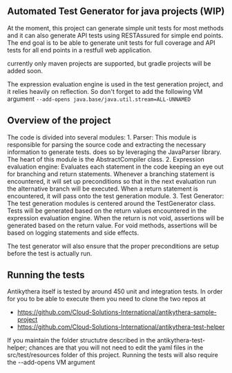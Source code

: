 Automated Test Generator for java projects (WIP)
-

At the moment, this project can generate simple unit tests for most methods and it can also generate API tests using RESTAssured for simple end points. 
The end goal is to be able to generate unit tests for full coverage and API tests for all end points in a restfull web application.

currently only maven projects are supported, but gradle projects will be added soon.

The expression evaluation engine is used in the test generation project, and it relies heavily on reflection. 
So don't forget to add the following VM argument
     `--add-opens java.base/java.util.stream=ALL-UNNAMED`

Overview of the project
--
The code is divided into several modules:
    1. Parser: This module is responsible for parsing the source code and extracting the necessary information to generate tests.
          does so by leveraging the JavaParser library. The heart of this module is the AbstractCompiler class.
    2. Expression evaluation engine: Evaluates each statement in the code keeping an eye out for branching and return statements.
            Whenever a branching statement is encountered, it will set up preconditions so that in the next evaluation run the 
            alternative branch will be executed. When a return statement is encountered, it will pass onto the test generation module.
    3. Test Generator: The test generation modules is centered around the TestGenerator class. Tests will be generated based on the
            return values encountered in the expression evaluation engine. When the return is not void, assertions will be generated
            based on the return value. For void methods, assertions will be based on logging statements and side effects.

The test generator will also ensure that the proper preconditions are setup before the test is actually run.


Running the tests
--
Antikythera itself is tested by around 450 unit and integration tests. In order for you to be able to execute them you need to clone the two repos at

- https://github.com/Cloud-Solutions-International/antikythera-sample-project
- https://github.com/Cloud-Solutions-International/antikythera-test-helper

If you maintain the folder structutre described in the antikythera-test-helper; chances are that you will not need to edit the yaml files in the src/test/resources
folder of this project. Running the tests will also require the --add-opens VM argument
